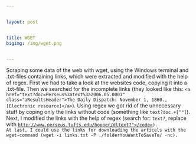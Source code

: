 ```yaml
---


layout: post


title: WGET
bigimg: /img/wget.png


---
```


Scraping some data of the web with wget, using the Windows terminal and .txt-files containing links, which were extracted and modified with the help of regex.
First we had to take a look at the websites code, copying it into a .txt-file.
Then we searched for the incomplete links (they looked like this: `<a href="text?doc=Perseus%3atext%3a2006.05.0001" class="aResultsHeader">The Daily Dispatch: November 1, 1860., [Electronic resource]</a>`). Using regex we got rid of the unnecessary stuff by coping only the links without code (something like <code>text\?doc.+[^"]</code>).
Next, I modified the links with the help of regex (search for: <code>text?</code>, replace with <code>http://www.perseus.tufts.edu/hopper/dltext?"</code>).
At last, I could use the links for downloading the articels with the wget-command (wget -i links.txt -P ./folderYouWantToSaveTo/ -nc).
